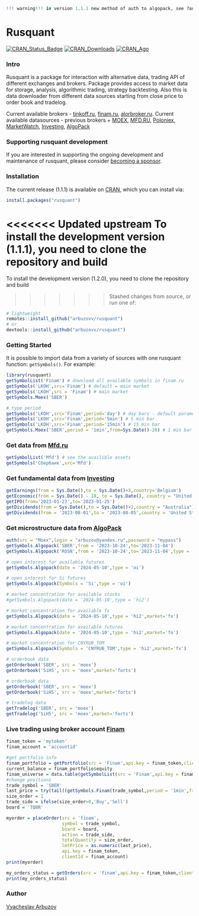 ```r
!!! warning!!! in version 1.1.1 new method of auth to algopack, see ?auth method
```

# Rusquant
[![CRAN_Status_Badge](https://www.r-pkg.org/badges/version/rusquant)](https://cran.r-project.org/package=rusquant) [![CRAN_Downloads](https://cranlogs.r-pkg.org/badges/last-month/rusquant)](https://cran.r-project.org/package=rusquant) [![CRAN_Ago](https://www.r-pkg.org/badges/ago/rusquant)](https://cran.r-project.org/package=rusquant)
### Intro
Rusquant is a package for interaction with alternative data, trading API of different exchanges and brokers. Package provides access to market data for storage, analysis, algorithmic trading, strategy backtesting. Also this is data downloader from different data sources starting from close price to order book and tradelog.

Current available brokers - [tinkoff.ru](https://www.tinkoff.ru), [finam.ru](https://www.finam.ru), [alorbroker.ru](https://alorbroker.ru).
Current available datasources - previous brokers + [MOEX](https://www.moex.com),  [MFD.RU](https://www.mfd.ru),  [Poloniex](https://www.poloniex.com),  [MarketWatch](https://www.marketwatch.com),  [Investing](https://www.investing.com), [AlgoPack](https://www.moex.com/ru/algopack)

### Supporting rusquant development

If you are interested in supporting the ongoing development and maintenance of rusquant, please consider [becoming a sponsor](https://boosty.to/rusquant/donate).

### Installation

The current release  (1.1.1) is available on [CRAN](https://CRAN.R-project.org/package=rusquant),
which you can install via:

```r
install.packages("rusquant")
```

<<<<<<< Updated upstream
To install the development version (1.1.1), you need to clone the repository and build
=======
To install the development version (1.2.0), you need to clone the repository and build
>>>>>>> Stashed changes
from source, or run one of:

```r
# lightweight
remotes::install_github("arbuzovv/rusquant")
# or
devtools::install_github("arbuzovv/rusquant")
```
### Getting Started

It is possible to import data from a variety of sources with one rusquant
function: `getSymbols()`. For example:

``` r
library(rusquant)
getSymbolList('Finam') # download all available symbols in finam.ru 
getSymbols('LKOH',src='Finam') # default = main market
getSymbols('LKOH',src = 'Finam') # main market
getSymbols.Moex('SBER')

# type period
getSymbols('LKOH',src='Finam',period='day') # day bars - default parameter
getSymbols('LKOH',src='Finam',period='5min') # 5 min bar 
getSymbols('LKOH',src='Finam',period='15min') # 15 min bar
getSymbols.Moex('SBER',period = '1min',from=Sys.Date()-20) # 1 min bar 
```

### Get data from [Mfd.ru](https://mfd.ru/export/)

``` r
getSymbolList('Mfd') # see the availible assets
getSymbols('Сбербанк',src='Mfd')
```

### Get fundamental data from [Investing](https://investing.com)

``` r
getEarnings(from = Sys.Date(),to = Sys.Date()+3,country='Belgium')
getEconomic(from = Sys.Date() - 10, to = Sys.Date(), country = "United States")
getIPO(from='2023-01-23',to='2023-01-25')
getDividends(from = Sys.Date(),to = Sys.Date()+2,country = "Australia")
getDividends(from = '2023-08-01',to = '2023-08-05',country = 'United States')
```

### Get microstructure data from [AlgoPack](https://www.moex.com/ru/algopack)

``` r
auth(src = "Moex",login = "arbuzov@yandex.ru",password = "mypass")
getSymbols.Algopack('SBER',from = '2023-10-24',to='2023-11-04')
getSymbols.Algopack('ROSN',from = '2023-10-24',to='2023-11-04',type = 'obstats')

# open interest for available futures
getSymbols.Algopack(date = '2024-05-10',type = 'oi')

# open interest for Si futures
getSymbols.Algopack(Symbols = 'Si',type = 'oi')

# market concentration for available stocks
#getSymbols.Algopack(date = '2024-05-10',type = 'hi2')

# market concentration for available fx
getSymbols.Algopack(date = '2024-05-10',type = 'hi2',market='fx')

# market concentration for available futures
getSymbols.Algopack(date = '2024-05-10',type = 'hi2',market='fo')

# market concentration for CNYRUB_TOM
getSymbols.Algopack(Symbols = 'CNYRUB_TOM',type = 'hi2',market='fx')

# orderbook data
getOrderbook('SBER', src = 'moex')
getOrderbook('SiH5', src = 'moex',market='forts')

# orderbook data
getOrderbook('SBER', src = 'moex')
getOrderbook('SiH5', src = 'moex',market='forts')

# tradelog data
getTradelog('SBER', src = 'moex')
getTradelog('SiH5', src = 'moex',market='forts')
```

### Live trading using broker account [Finam](https://finam.ru)

``` r
finam_token = 'mytoken'
finam_account = 'accountid'

#get portfolio info
finam_portfolio = getPortfolio(src = 'Finam',api.key = finam_token,clientId = finam_account)
current_balance = finam_portfolio$equity
finam_universe = data.table(getSymbolList(src = 'Finam',api.key = finam_token))
#change positions
trade_symbol = 'SBER'
last_price = try(tail((getSymbols.Finam(trade_symbol,period = '1min',from=Sys.Date()-2))[,4],1),silent = T)
size_order = 1
trade_side = ifelse(size_order>0,'Buy','Sell')
board = 'TQBR'

myorder = placeOrder(src = 'finam',
                     symbol = trade_symbol,
                     board = board,
                     action = trade_side,
                     totalQuantity = size_order,
                     lmtPrice = as.numeric(last_price),
                     api.key = finam_token,
                     clientId = finam_account)
print(myorder)

my_orders_status = getOrders(src = 'finam',api.key = finam_token,clientId = finam_account)$orders
print(my_orders_status)
```

### Author

[Vyacheslav Arbuzov](https://t.me/arbuzovv)
